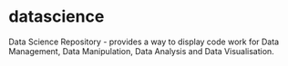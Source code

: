 # datascience
Data Science Repository - provides a way to display code work for Data Management, Data Manipulation, Data Analysis and Data Visualisation.
